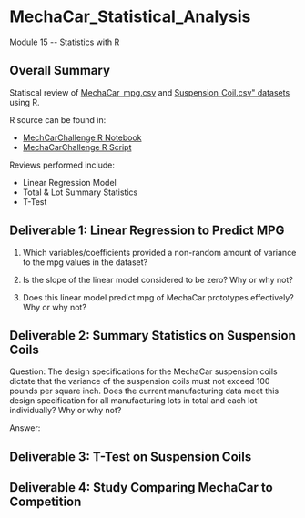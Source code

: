 # MechaCar_Statistical_Analysis
Module 15 -- Statistics with R

## Overall Summary

Statiscal review of [MechaCar_mpg.csv](https://github.com/jt-schmidt/MechaCar_Statistical_Analysis/blob/main/MechaCar_mpg.csv) and [Suspension_Coil.csv" datasets](https://github.com/jt-schmidt/MechaCar_Statistical_Analysis/blob/main/Suspension_Coil.csv) using R.

R source can be found in:
* [MechCarChallenge R Notebook](https://github.com/jt-schmidt/MechaCar_Statistical_Analysis/blob/main/MechaCarChallenge.Rmd)
* [MechaCarChallenge R Script](https://github.com/jt-schmidt/MechaCar_Statistical_Analysis/blob/main/MechaCarChallenge_Script.R)

Reviews performed include:
* Linear Regression Model
* Total & Lot Summary Statistics
* T-Test

## Deliverable 1:  Linear Regression to Predict MPG

1. Which variables/coefficients provided a non-random amount of variance to the mpg values in the dataset?

2.  Is the slope of the linear model considered to be zero? Why or why not?

3.  Does this linear model predict mpg of MechaCar prototypes effectively? Why or why not?

## Deliverable 2:  Summary Statistics on Suspension Coils

Question:
The design specifications for the MechaCar suspension coils dictate that the variance of the suspension coils must not exceed 100 pounds per square inch. Does the current manufacturing data meet this design specification for all manufacturing lots in total and each lot individually? Why or why not?

Answer:

## Deliverable 3:  T-Test on Suspension Coils

## Deliverable 4:  Study Comparing MechaCar to Competition
